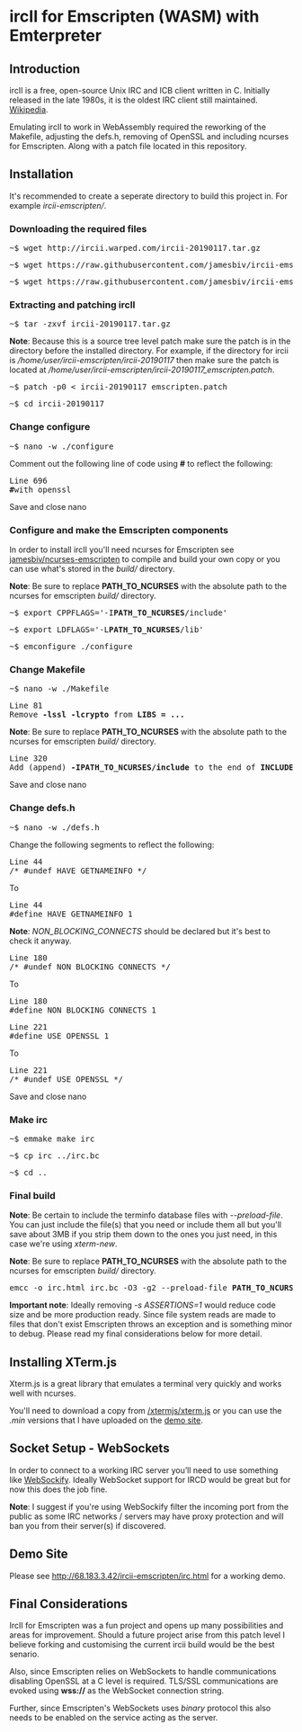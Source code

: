 <h1>ircII for Emscripten (WASM) with Emterpreter</h1>

<h2>Introduction</h2>

<p>ircII is a free, open-source Unix IRC and ICB client written in C. Initially released in the late 1980s, it is the oldest IRC client still maintained. <a href="https://en.wikipedia.org/wiki/IrcII" target="_blank">Wikipedia</a>.</p>

<p>Emulating ircII to work in WebAssembly required the reworking of the Makefile, adjusting the defs.h, removing of OpenSSL and including ncurses for Emscripten. Along with a patch file located in this repository.</p>

<h2>Installation</h2>

<p>It's recommended to create a seperate directory to build this project in. For example <em>ircii-emscripten/</em>.</p>

<h3>Downloading the required files</h3>

<pre>~$ wget http://ircii.warped.com/ircii-20190117.tar.gz</pre>

<pre>~$ wget https://raw.githubusercontent.com/jamesbiv/ircii-emscripten/master/ircii-20190117_emscripten.patch</pre>

<pre>~$ wget https://raw.githubusercontent.com/jamesbiv/ircii-emscripten/master/irc_shell.html</pre>

<h3>Extracting and patching ircII</h3>

<pre>~$ tar -zxvf ircii-20190117.tar.gz</pre>

<p><b>Note</b>: Because this is a source tree level patch make sure the patch is in the directory before the installed directory. For example, if the directory for ircii is <em>/home/user/ircii-emscripten/ircii-20190117</em> then make sure the patch is located at <em>/home/user/ircii-emscripten/ircii-20190117_emscripten.patch</em>.</p>

<pre>~$ patch -p0 < ircii-20190117_emscripten.patch</pre>

<pre>~$ cd ircii-20190117</pre>

<h3>Change configure</h3>

<pre>~$ nano -w ./configure</pre>

<p>Comment out the following line of code using <b>#</b> to reflect the following:</p>

<pre>Line 696
<b>#</b>with_openssl
</pre>

<p>Save and close nano</p>

<h3>Configure and make the Emscripten components</h3>

<p>In order to install ircII you'll need ncurses for Emscripten see <a href="https://github.com/jamesbiv/ncurses-emscripten" target="_blank">jamesbiv/ncurses-emscripten</a> to compile and build your own copy or you can use what's stored in the <em>build/</em> directory.</p>

<p><b>Note</b>: Be sure to replace <b>PATH_TO_NCURSES</b> with the absolute path to the ncurses for emscripten <em>build/</em> directory.</p>

<pre>~$ export CPPFLAGS='-I<b>PATH_TO_NCURSES</b>/include'</pre>

<pre>~$ export LDFLAGS='-L<b>PATH_TO_NCURSES</b>/lib'</pre>

<pre>~$ emconfigure ./configure</pre>

<h3>Change Makefile</h3>

<pre>~$ nano -w ./Makefile</pre>

<pre>Line 81
Remove <b>-lssl -lcrypto</b> from <b>LIBS = ... </b></pre>

<p><b>Note</b>: Be sure to replace <b>PATH_TO_NCURSES</b> with the absolute path to the ncurses for emscripten <em>build/</em> directory.</p>

<pre>Line 320
Add (append) <b>-IPATH_TO_NCURSES/include</b> to the end of <b>INCLUDES =  -I ...</b></pre>

<p>Save and close nano</p>

<h3>Change defs.h</h3>

<pre>~$ nano -w ./defs.h</pre>

<p>Change the following segments to reflect the following:</p>

<pre>Line 44
/* #undef HAVE_GETNAMEINFO */</pre>
<p>To</p>
<pre>Line 44
#define HAVE_GETNAMEINFO 1</pre>

<p><b>Note</b>: <em>NON_BLOCKING_CONNECTS</em> should be declared but it's best to check it anyway.</p>
  
<pre>Line 180
/* #undef NON_BLOCKING_CONNECTS */</pre>
<p>To</p>
<pre>Line 180
#define NON_BLOCKING_CONNECTS 1</pre>

<pre>Line 221
#define USE_OPENSSL 1</pre>
<p>To</p>
<pre>Line 221
/* #undef USE_OPENSSL */</pre>

<p>Save and close nano<p>

<h3>Make irc</h3>

<pre>~$ emmake make irc</pre>

<pre>~$ cp irc ../irc.bc</pre>

<pre>~$ cd ..</pre>

<h3>Final build</h3>

<p><b>Note</b>: Be certain to include the terminfo database files with <em>--preload-file</em>. You can just include the file(s) that you need or include them all but you'll save about 3MB if you strip them down to the ones you just need, in this case we're using <em>xterm-new</em>.</p>

<p><b>Note</b>: Be sure to replace <b>PATH_TO_NCURSES</b> with the absolute path to the ncurses for emscripten <em>build/</em> directory.</p>

<pre>emcc -o irc.html irc.bc -O3 -g2 --preload-file <b>PATH_TO_NCURSES</b>/share/terminfo@/home/web_user/.terminfo -s WASM=1 -s FORCE_FILESYSTEM=1 --shell-file ./irc_shell.html -s EMTERPRETIFY=1 -s EMTERPRETIFY_ASYNC=1 -s EMTERPRETIFY_WHITELIST='["_main", "_irc_io"]' -s TOTAL_MEMORY=32Mb --no-heap-copy -s ASSERTIONS=1</pre>

<p><b>Important note</b>: Ideally removing <em>-s ASSERTIONS=1</em> would reduce code size and be more production ready. Since file system reads are made to files that don't exist Emscripten throws an exception and is something minor to debug. Please read my final considerations below for more detail.</p>

<h2>Installing XTerm.js</h2>

<p>Xterm.js is a great library that emulates a terminal very quickly and works well with ncurses.</p>

<p>You'll need to download a copy from <a href="https://github.com/xtermjs/xterm.js" target="_blank">/xtermjs/xterm.js</a> or you can use the <em>.min</em> versions that I have uploaded on the <a href="http://68.183.3.42/ircii-emscripten/irc.html" target="_blank">demo site</a>.</p>

<h2>Socket Setup - WebSockets</h2>

<p>In order to connect to a working IRC server you’ll need to use something like <a href="https://github.com/novnc/websockify" target="_blank">WebSockify</a>. Ideally WebSocket support for IRCD would be great but for now this does the job fine.</p>

<p><b>Note</b>: I suggest if you're using WebSockify filter the incoming port from the public as some IRC networks / servers may have proxy protection and will ban you from their server(s) if discovered.</p>

<h2>Demo Site</h2>

<p>Please see <a href="http://68.183.3.42/ircii-emscripten/irc.html" target="_blank">http://68.183.3.42/ircii-emscripten/irc.html</a> for a working demo.</p>

<h2>Final Considerations</h2>

<p>IrcII for Emscripten was a fun project and opens up many possibilities and areas for improvement. Should a future project arise from this patch level I believe forking and customising the current ircii build would be the best senario.</p>

<p>Also, since Emscripten relies on WebSockets to handle communications disabling OpenSSL at a C level is required. TLS/SSL communications are evoked using <b>wss://</b> as the WebSocket connection string.</p>

<p>Further, since Emscripten's WebSockets uses <em>binary</em> protocol this also needs to be enabled on the service acting as the server.</p>
